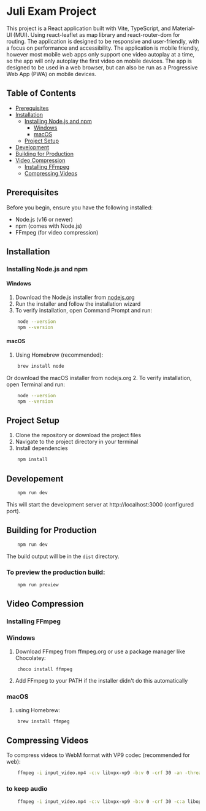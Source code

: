 # Juli Exam Project

This project is a React application built with Vite, TypeScript, and Material-UI (MUI). Using react-leaflet as map library and react-router-dom for routing. The application is designed to be responsive and user-friendly, with a focus on performance and accessibility.
The application is mobile friendly, however most mobile web apps only support one video autoplay at a time, so the app will only autoplay the first video on mobile devices. The app is designed to be used in a web browser, but can also be run as a Progressive Web App (PWA) on mobile devices.
## Table of Contents

- [Prerequisites](#prerequisites)
- [Installation](#installation)
    - [Installing Node.js and npm](#installing-nodejs-and-npm)
        - [Windows](#windows)
        - [macOS](#macos)
    - [Project Setup](#project-setup)
- [Development](#development)
- [Building for Production](#building-for-production)
- [Video Compression](#video-compression)
    - [Installing FFmpeg](#installing-ffmpeg)
    - [Compressing Videos](#compressing-videos)

## Prerequisites

Before you begin, ensure you have the following installed:
- Node.js (v16 or newer)
- npm (comes with Node.js)
- FFmpeg (for video compression)

## Installation

### Installing Node.js and npm

#### Windows

1. Download the Node.js installer from [nodejs.org](https://nodejs.org/)
2. Run the installer and follow the installation wizard
3. To verify installation, open Command Prompt and run:
```bash
    node --version
    npm --version
```
#### macOS

1. Using Homebrew (recommended):
```bash
    brew install node
```
Or download the macOS installer from nodejs.org
2. To verify installation, open Terminal and run:
```bash
    node --version
    npm --version
```
## Project Setup

1. Clone the repository or download the project files
2. Navigate to the project directory in your terminal
3. Install dependencies
```bash
    npm install
```
## Developement
```bash
    npm run dev
```
This will start the development server at http://localhost:3000 (configured port).

## Building for Production
```bash
    npm run dev
```
The build output will be in the `dist` directory.

### To preview the production build:
```bash
    npm run preview
```

## Video Compression
### Installing FFmpeg
### Windows

1. Download FFmpeg from ffmpeg.org or use a package manager like Chocolatey:
```bash
    choco install ffmpeg
```
2. Add FFmpeg to your PATH if the installer didn't do this automatically

###  macOS

1. using Homebrew:
```bash
    brew install ffmpeg
```

## Compressing Videos
To compress videos to WebM format with VP9 codec (recommended for web):
```bash
    ffmpeg -i input_video.mp4 -c:v libvpx-vp9 -b:v 0 -crf 30 -an -threads 4 output_video.webm
```

### to keep audio
```bash
    ffmpeg -i input_video.mp4 -c:v libvpx-vp9 -b:v 0 -crf 30 -c:a libopus -threads 4 output_video.webm
```
